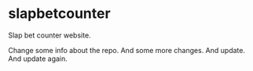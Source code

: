 slapbetcounter
==============

Slap bet counter website.

Change some info about the repo. And some more changes. And update. And update again.